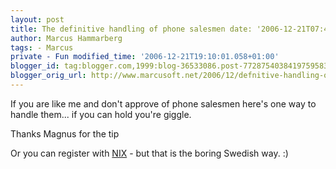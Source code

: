 ```yaml
---
layout: post
title: The definitive handling of phone salesmen date: '2006-12-21T07:43:00.000+01:00'
author: Marcus Hammarberg
tags: - Marcus
private - Fun modified_time: '2006-12-21T19:10:01.058+01:00'
blogger_id: tag:blogger.com,1999:blog-36533086.post-7728754038419759583
blogger_orig_url: http://www.marcusoft.net/2006/12/defnitive-handling-of-phone-salesmen.html
---
```


If you are like me and don't approve of phone salesmen here's one
way to handle them... if you can hold you're giggle.

Thanks <span id="SPELLING_ERROR_1" class="blsp-spelling-error"
onclick="BLOG_clickHandler(this)">Magnus</span> for the tip



Or you can register with [NIX](http://www.nix.nu/) - but that is the
boring Swedish way. :)
